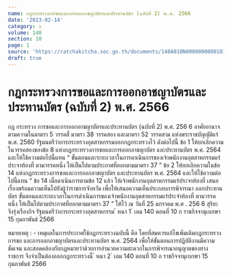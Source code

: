 ```yaml
---
name: กฎกระทรวงการขอและการออกอาชญาบัตรและประทานบัตร (ฉบับที่ 2) พ.ศ. 2566
date: '2023-02-14'
category: ก
volume: 140
section: 10
page: 1
source: 'https://ratchakitcha.soc.go.th/documents/140A010N0000000000101.pdf'
draft: true
---
```


# กฎกระทรวงการขอและการออกอาชญาบัตรและประทานบัตร (ฉบับที่ 2) พ.ศ. 2566

กฎ กระทรวง การขอและการออกอาชญาบัตรและประทานบัตร (ฉบับที่ 2) พ.ศ. 256 6 อาศัยอานาจตามความในมาตรา 5 วรรคสี่ มาตรา 38 วรรคสอง และมาตรา 52 วรรคสาม แห่งพระราชบัญญัติแร่ พ.ศ. 2560 รัฐมนตรีว่าการกระทรวงอุตสาหกรรมออกกฎกระทรวงไว้ ดังต่อไปนี้ ข้อ 1 ให้ยกเลิกความในวรรคสองของข้อ 8 แห่งกฎกระทรวงการขอและการออกอาชญาบัตร และประทานบัตร พ.ศ. 2564 และให้ใช้ความต่อไปนี้แทน “ ขั้นตอนและระยะเวลาในการดาเนินการของเจ้าพนักงานอุตสาหกรรมแร่ประจาท้องที่ ตามวรรคหนึ่ง ให้เป็นไปตามประกาศที่ออกตามมาตรา 37 ” ข้อ 2 ให้ยกเลิกความในข้อ 14 แห่งกฎกระทรวงการขอและการออกอาชญาบัตร และประทานบัตร พ.ศ. 2564 และให้ใช้ความต่อไปนี้แทน “ ข้อ 14 เมื่อดาเนินการตามข้อ 12 แล้ว ให้เจ้าพนักงานอุตสาหกรรมแร่ประจาท้องที่ เสนอเรื่องพร้อมความเห็นไปยังผู้ว่าราชการจังหวัด เพื่อให้เสนอความเห็นประกอบการพิจารณา ออกประทานบัตร ขั้นตอนและระยะเวลาในการดำเนินการของเจ้าพนักงานอุตสาหกรรมแร่ประจำท้องที่ ตามวรรคหนึ่ง ให้เป็นไปตามประกาศที่ออกตามมาตรา 37 ” ให้ไว้ ณ วันที่ 25 มกราคม พ.ศ . 256 6 สุริยะ จึงรุ่งเรืองกิจ รัฐมนตรีว่าการกระทรวงอุตสาหกรรม ้ หนา 1 ่ เลม 140 ตอนที่ 10 ก ราชกิจจานุเบกษา 15 กุมภาพันธ์ 2566

หมายเหตุ : - เหตุผลในการประกาศใช้กฎกระทรวงฉบับนี้ คือ โดยที่สมควรแก้ไขเพิ่มเติมกฎกระทรวงการขอ และการออกอาชญาบัตรและประทานบัตร พ.ศ. 2564 เพื่อให้ขั้นตอนการปฏิบัติงานมีความชัดเจน และสอดคล้องกับกฎหมายว่าด้วยการอำนวยความสะดวกในการพิจารณาอนุญาตของทางราชการ จึงจำเป็นต้องออกกฎกระทรวงนี้ ้ หนา 2 ่ เลม 140 ตอนที่ 10 ก ราชกิจจานุเบกษา 15 กุมภาพันธ์ 2566
